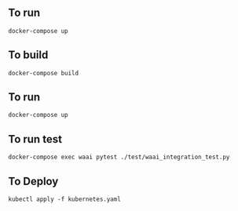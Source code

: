 ## To run
```
docker-compose up
```

## To build
``` 
docker-compose build
```

## To run
```
docker-compose up
```

## To run test
```
docker-compose exec waai pytest ./test/waai_integration_test.py
```

## To Deploy
```
kubectl apply -f kubernetes.yaml
```
